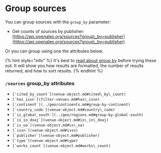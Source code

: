 # Group sources

You can group sources with the `group_by` parameter:

* Get counts of sources by publisher:\
  [https://api.openalex.org/sources?group\_by=publisher](https://api.openalex.org/sources?group\_by=publisher)

Or you can group using one the attributes below.

{% hint style="info" %}
It's best to [read about group by](../../how-to-use-the-api/get-groups-of-entities.md) before trying these out. It will show you how results are formatted, the number of results returned, and how to sort results.
{% endhint %}

### `/sources` group\_by attributes

* ``[`cited_by_count`](venue-object.md#cited\_by\_count)``
* ``[`has_issn`](filter-venues.md#has\_issn)``
* ``[`continent`](../geo/continents.md#group-by-continent)``
* ``[`country_code`](venue-object.md#country\_code)``
* ``[`is_global_south`](../geo/regions.md#group-by-global-south)``
* ``[`is_in_doaj`](venue-object.md#is\_in\_doaj)``
* ``[`is_oa`](venue-object.md#is\_oa)``
* ``[`issn`](venue-object.md#issn)``
* ``[`publisher`](venue-object.md#publisher)``
* ``[`type`](venue-object.md#type)``
* ``[`works_count`](venue-object.md#works\_count)``
